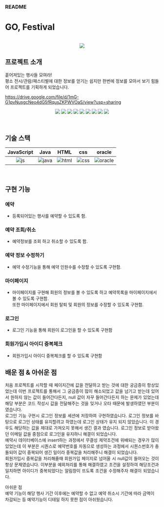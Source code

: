 ### README
# GO, Festival

<p align="center">
  <br>
  <img src="./readme-static/img/img/main.png">

  <br>
</p>



## 프로젝트 소개

<p align="justify">
흩어져있는 행사들 모여라! <br>평소 전시/관람/패스티벌에 대한 정보를 얻기는 쉽지만 한번에 정보를 모아서 보기 힘들어 프로젝트를 기획하게 되었습니다.
</p>

<a href="https://drive.google.com/file/d/1mG-G1pvNusgcNeo4dG5fRqusZKPWVOaS/view?usp=sharing">https://drive.google.com/file/d/1mG-G1pvNusgcNeo4dG5fRqusZKPWVOaS/view?usp=sharing<a>

<p align="center">
   <img src="./readme-static/img/img/축제 (14).png">
   <img src="./readme-static/img/img/예약변경.png">
   <img src="./readme-static/img/img/예약조회1.png">
   <img src="./readme-static/img/img/예약조회2.png">
   <img src="./readme-static/img/img/예약취소.png">
   <img src="./readme-static/img/img/내정보 수정.png">
   <img src="./readme-static/img/img/마이페이지.png">
   <img src="./readme-static/img/img/회원탈퇴.png">
   <img src="./readme-static/img/img/사용가능이메일.png">
</p>

<br>

## 기술 스택

| JavaScript |    Java    |   HTML     |     css    |    oracle  | 
| :--------: | :--------: | :--------: | :--------: | :--------: |
|   ![js]    |  ![java]   |  ![html]   |  ![css]    |  ![oracle] |

<br>

## 구현 기능

### 예약
- 등록되어있는 행사를 예약할 수 있도록 함.
### 예약 조회/취소
- 예약정보를 조회 하고 취소할 수 있도록 함.
### 예약 정보 수정하기
- 예약 수정기능을 통해 예약 인원수를 수정할 수 있도록 구현함.
### 마이페이지
- 마이페이지를 구현해 회원의 정보를 볼 수 있도록 하고 예약목록을 마이페이지에서 볼 수 있도록 구현함.<br>
또한 마이페이지에서 회원 탈퇴 및 회원의 정보를 수정할 수 있도록 구현함.
### 로그인
- 로그인 기능을 통해 회원이 로그인을 할 수 있도록 구현함
### 회원가입시 아이디 중복체크
- 회원가입시 아이디 중복체크를 할 수 있도록 구현함

## 배운 점 & 아쉬운 점

<p align="justify">
처음 프로젝트를 시작할 때 페이지간에 값을 전달하고 받는 것에 대한 궁금증이 항상있었는데 이번 프로젝트를 통해서 그 궁금증이 많이 해소되었고 값을 넘기고 받는데 있어서 원하지 않는 값이 들어간다든지, null 값이 자꾸 들어간다든지 하는 문제가 있었는데 해당 부분은 코드 작성시 값을 전달해주는 것을 잊거나 오타 때문에 발생하였던 부분이였습니다. <br />
로그인 기능 구현시 로그인 정보를 세션에 저장하여 구현하였습니다. 로그인 정보를 바탕으로 로그인 상태를 유지할려고 하였는데 로그인 상태가 유지 되지 않았습니다. 이 경우도 해당하는 값을 제대로 가져오지 못해서 생긴 결과 였습니다. 로그인 정보로 받아왔던 이메일 값을 중점으로 로그인을 유지하니 해결이 되었습니다. <br>
예약시 데이터베이스에 insert하는 과정에서 무결성 제약조건에 위배되는 경우가 많이 있었는데 이 부분은 시퀀스로 예약번호를 자동으로 생성하는 과정에서 시퀀스번호가 충돌되어 값이 중복되어 생긴 일이라 중복값을 처리해주니 해결이 되었습니다.<br>
회원가입시 중복값을 처리해줄때 회원가입 페이지로 넘어올 시 null값이 들어오는 것이 항상 문제였습니다. 이부분을 예외처리를 통해 해결하였고 조건을 설정하여 해당조건과 일치하면 아이디가 중복되었다는 알림창이 뜨도록 조건을 수정해주자 해결이 되었습니다.
</p>

아쉬운 점 
<br>
예약 기능이 해당 행사 기간 이후에는 예약할 수 없고 예약 취소시 기간에 따라 금액이 차감되는 등 예약기능이 디테일 하지 못한 점이 아쉬웠습니다.
<br>


<!-- Stack Icon Refernces -->

[js]: ./readme-static/img/javascript.svg
[java]: ./readme-static/img/java.svg
[html]: ./readme-static/img/html.png
[css]: ./readme-static/img/css.png
[oracle]: ./readme-static/img/oracle.png
